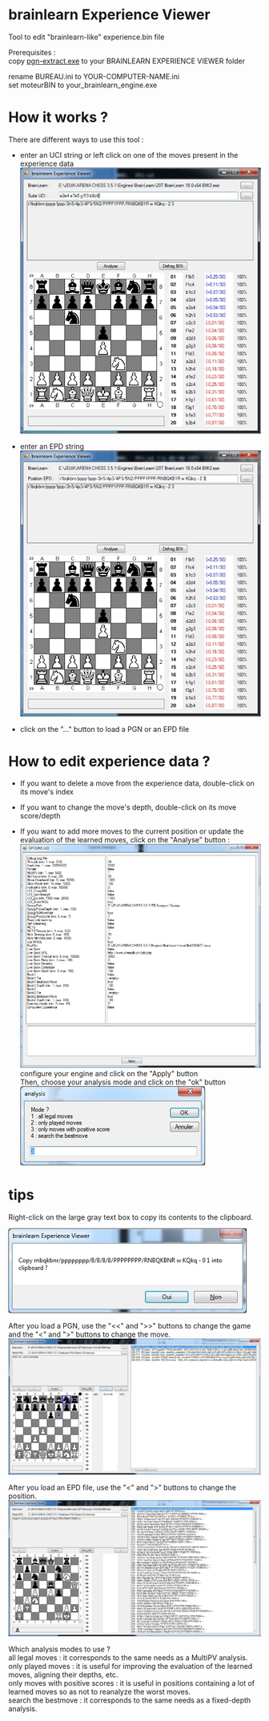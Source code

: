 # brainlearn Experience Viewer
Tool to edit "brainlearn-like" experience.bin file

Prerequisites :<br>
copy [pgn-extract.exe](https://github.com/chris13300/brainlearn_experience_viewer/blob/main/brainlearn%20Experience%20Viewer/bin/x64/Debug/pgn-extract.exe) to your BRAINLEARN EXPERIENCE VIEWER folder<p>

rename BUREAU.ini to YOUR-COMPUTER-NAME.ini<br>
set moteurBIN to your_brainlearn_engine.exe<p>
  
# How it works ?
There are different ways to use this tool :<br>
- enter an UCI string or left click on one of the moves present in the experience data<br>
![uci_string](https://github.com/chris13300/brainlearn_experience_viewer/blob/main/brainlearn%20Experience%20Viewer/bin/x64/Debug/uci_string.jpg)<p>

- enter an EPD string<br>
![epd_string](https://github.com/chris13300/brainlearn_experience_viewer/blob/main/brainlearn%20Experience%20Viewer/bin/x64/Debug/epd_string.jpg)<p>

- click on the "..." button to load a PGN or an EPD file<p>

# How to edit experience data ?
- If you want to delete a move from the experience data, double-click on its move's index<p>

- If you want to change the move's depth, double-click on its move score/depth<p>

- If you want to add more moves to the current position or update the evaluation of the learned moves, click on the "Analyse" button :<br>
![configure_engine](https://github.com/chris13300/brainlearn_experience_viewer/blob/main/brainlearn%20Experience%20Viewer/bin/x64/Debug/configure_engine.jpg)<br>
configure your engine and click on the "Apply" button<br>
Then, choose your analysis mode and click on the "ok" button<br>
![choose_mode](https://github.com/chris13300/brainlearn_experience_viewer/blob/main/brainlearn%20Experience%20Viewer/bin/x64/Debug/choose_mode.jpg)<p>

# tips
Right-click on the large gray text box to copy its contents to the clipboard.<p>
![clipboard](https://github.com/chris13300/brainlearn_experience_viewer/blob/main/brainlearn%20Experience%20Viewer/bin/x64/Debug/clipboard.jpg)<p>

After you load a PGN, use the "<<" and ">>" buttons to change the game and the "<" and ">" buttons to change the move.<br>
![pgn_file](https://github.com/chris13300/brainlearn_experience_viewer/blob/main/brainlearn%20Experience%20Viewer/bin/x64/Debug/pgn_file.jpg)<p>

After you load an EPD file, use the "<" and ">" buttons to change the position.<br>
![epd_file](https://github.com/chris13300/brainlearn_experience_viewer/blob/main/brainlearn%20Experience%20Viewer/bin/x64/Debug/epd_file.jpg)<p>

Which analysis modes to use ?<br>
all legal moves : it corresponds to the same needs as a MultiPV analysis.<br>
only played moves : it is useful for improving the evaluation of the learned moves, aligning their depths, etc.<br>
only moves with positive scores : it is useful in positions containing a lot of learned moves so as not to reanalyze the worst moves.<br>
search the bestmove : it corresponds to the same needs as a fixed-depth analysis.<p>
